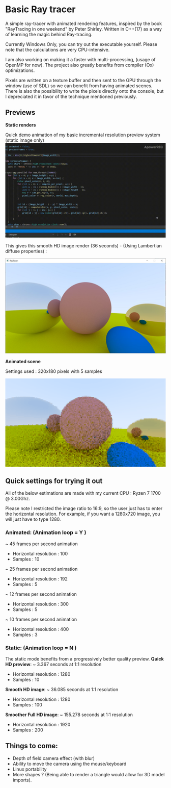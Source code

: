 # Basic Ray tracer
A simple ray-tracer with animated rendering features, inspired by the book "RayTracing in one weekend" by Peter Shirley.
Written in C++(17) as a way of learning the magic behind Ray-tracing.

Currently Windows Only, you can try out the executable yourself. Please note that the calculations are very CPU-intensive.

I am also working on making it a faster with multi-processing, (usage of OpenMP for now). The project also greatly benefits from compiler (Ox) optimizations.

Pixels are written on a texture buffer and then sent to the GPU through the window (use of SDL) so we can benefit from having animated scenes. 
There is also the possibility to write the pixels directly onto the console, but I depreciated it in favor of the technique mentioned previously.



## Previews

**Static renders**

Quick demo animation of my basic incremental resolution preview system (static image only)![1b](Previews/1b.gif)

This gives this smooth HD image render (36 seconds) - (Using Lambertian diffuse properties) :

![RayTracer](Previews/RayTracer.JPG)



**Animated scene**

Settings used : 320x180 pixels with 5 samples

<img src="Previews/animation.gif" alt="animation" style="zoom:175%;" />



## Quick settings for trying it out

All of the below estimations are made with my current CPU : Ryzen 7 1700 @ 3.00Ghz.

Please note I restricted the image ratio to 16:9, so the user just has to enter the horizontal resolution. For example, if you want a 1280x720 image, you will just have to type 1280.

### Animated: (Animation loop = Y )

~ 45 frames per second animation

- Horizontal resolution : 100
- Samples : 10

~ 25 frames per second animation

- Horizontal resolution : 192
- Samples : 5

~ 12 frames per second animation

- Horizontal resolution : 300
- Samples : 5

~ 10 frames per second animation

- Horizontal resolution : 400
- Samples : 3

### Static: (Animation loop = N )

The static mode benefits from a progressively better quality preview.
**Quick HD preview**:
~ 3.367 seconds at 1:1 resolution

- Horizontal resolution : 1280
- Samples : 10

**Smooth HD image**:
~ 36.085 seconds at 1:1 resolution

- Horizontal resolution : 1280
- Samples : 100

**Smoother Full HD image**:
~ 155.278 seconds at 1:1 resolution

- Horizontal resolution : 1920
- Samples : 200



## Things to come:

- Depth of field camera effect (with blur)
- Ability to move the camera using the mouse/keyboard
- Linux portability
- More shapes ? (Being able to render a triangle would allow for 3D model imports).

